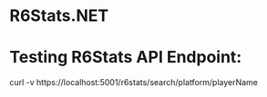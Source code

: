# R6Stats.NET

# Testing R6Stats API Endpoint:

curl -v https://localhost:5001/r6stats/search/platform/playerName